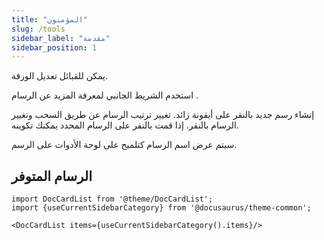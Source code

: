 ```yaml
---
title: "المؤمنون"
slug: /tools
sidebar_label: "مقدمة"
sidebar_position: 1
---
```



يمكن للقبائل تعديل الورقة.

استخدم الشريط الجانبي لمعرفة المزيد عن الرسام .

إنشاء رسم جديد بالنقر على أيقونة زائد. تغيير ترتيب الرسام عن طريق السحب وتغيير الرسام بالنقر. إذا قمت بالنقر على الرسام المحدد يمكنك تكوينه.

سيتم عرض اسم الرسام كتلميح على لوحة الأدوات على الرسم.

## الرسام المتوفر

```mdx-code-block
import DocCardList from '@theme/DocCardList';
import {useCurrentSidebarCategory} from '@docusaurus/theme-common';

<DocCardList items={useCurrentSidebarCategory().items}/>
```

